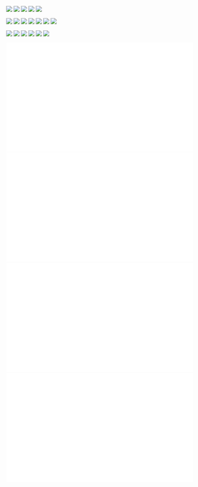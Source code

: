 <!--
**rubytree33/rubytree33** is a ✨ _special_ ✨ repository because its `README.md` (this file) appears on your GitHub profile.

Here are some ideas to get you started:

- 🔭 I’m currently working on ...
- 🌱 I’m currently learning ...
- 👯 I’m looking to collaborate on ...
- 🤔 I’m looking for help with ...
- 💬 Ask me about ...
- 📫 How to reach me: ...
- 😄 Pronouns: ...
- ⚡ Fun fact: ...
-->

<a href="https://html.spec.whatwg.org/multipage/"><img src="https://img.shields.io/badge/HTML5-DF4C30?style=for-the-badge&logo=html5&logoColor=white" /></a>
![](https://img.shields.io/badge/CSS3-2952DB?style=for-the-badge&logo=css3&logoColor=white)
<a href="https://tailwindcss.com/">![](https://img.shields.io/badge/Tailwind_CSS-41BEF5?style=for-the-badge&logo=tailwindcss&logoColor=white)</a>
<a href="https://pugjs.org/">![](https://img.shields.io/badge/pug-E8C7A2?style=for-the-badge&logo=pug&logoColor=black)</a>
<a href="https://sass-lang.com/">![](https://img.shields.io/badge/Sass-C36493?style=for-the-badge&logo=sass&logoColor=white)</a>

![](https://img.shields.io/badge/JavaScript-F1D939?style=for-the-badge&logo=javascript&logoColor=black)
<a href="https://www.typescriptlang.org/">![](https://img.shields.io/badge/TypeScript-1967C0?style=for-the-badge&logo=typescript&logoColor=white)</a>
<a href="https://reactjs.org/">![](https://img.shields.io/badge/React-282C34?style=for-the-badge&logo=react&logoColor=67DAF9)</a>
<a href="https://redux.js.org/">![](https://img.shields.io/badge/Redux-764EB9?style=for-the-badge&logo=redux&logoColor=white)</a>
<a href="https://nodejs.org/en/">![](https://img.shields.io/badge/Node.js-0D6D0E?style=for-the-badge&logo=node.js&logoColor=white)</a>
<a href="https://nextjs.org/#gh-light-mode-only"><img src="https://img.shields.io/badge/Next.js-black?style=for-the-badge&logo=next.js&logoColor=white#gh-light-mode-only" /></a>
<a href="https://nextjs.org/#gh-dark-mode-only"><img src="https://img.shields.io/badge/Next.js-white?style=for-the-badge&logo=next.js&logoColor=black#gh-dark-mode-only" /></a>

<a href="https://git-scm.com/">![](https://img.shields.io/badge/git-F24E32?style=for-the-badge&logo=git&logoColor=white)</a>
<a href="https://github.com/#gh-light-mode-only"><img src="https://img.shields.io/badge/GitHub-black?style=for-the-badge&logo=github&logoColor=white#gh-light-mode-only" /></a>
<a href="https://github.com/#gh-dark-mode-only"><img src="https://img.shields.io/badge/GitHub-white?style=for-the-badge&logo=github&logoColor=black#gh-dark-mode-only" /></a>
<a href="https://www.vim.org/">![](https://img.shields.io/badge/vim-0F7E12?style=for-the-badge&logo=vim&logoColor=white)</a>
<a href="https://www.latex-project.org/">![](https://img.shields.io/badge/LaTeX-11807F?style=for-the-badge&logo=latex&logoColor=white)</a>
<a href="https://code.visualstudio.com/">![](https://img.shields.io/badge/VS_Code-0E68B5?style=for-the-badge&logo=visual-studio-code&logoColor=white)</a>

<a href="https://github.com/rubytree33/github-stats#gh-dark-mode-only">
  <img src="https://github.com/rubytree33/github-stats/blob/master/generated/overview.svg?#gh-dark-mode-only" />
  <img src="https://github.com/rubytree33/github-stats/blob/master/generated/languages.svg?#gh-dark-mode-only" />
</a>
<a href="https://github.com/rubytree33/github-stats#gh-light-mode-only">
  <img src="https://github.com/rubytree33/github-stats/blob/master/generated/overview.svg?#gh-light-mode-only" />
  <img src="https://github.com/rubytree33/github-stats/blob/master/generated/languages.svg?#gh-light-mode-only" />
</a>
